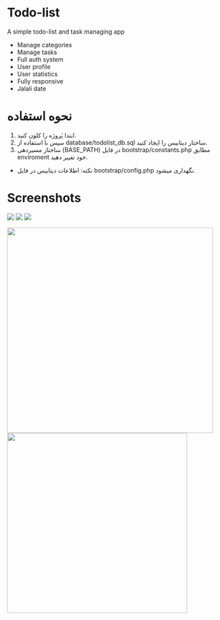 # Todo-list
A simple todo-list and task managing app
- Manage categories
- Manage tasks
- Full auth system
- User profile
- User statistics
- Fully responsive
- Jalali date

# نحوه استفاده 
1. ابتدا پٰروژه را کلون کنید.
2. سپس با استفاده از database/todolist_db.sql ساختار دیتابیس را ایجاد کنید.
3. ساختار مسیردهی (BASE_PATH) در فایل bootstrap/constants.php مطابق enviroment خود تغییر دهید.
* نکته: اطلاعات دیتابیس در فایل bootstrap/config.php نگهداری میشود.
# Screenshots
![](https://github.com/AliAlhabibi/Todo-list/assets/110932385/d5651ff6-09fa-45ec-b63e-0bad8fb6d825)
![](https://github.com/AliAlhabibi/Todo-list/assets/110932385/4992ac59-ccae-477d-940e-e3865ffa49ca)
![](https://github.com/AliAlhabibi/Todo-list/assets/110932385/011ff0f4-66a1-4faa-8b32-a40b28aaff9e)

<img src="https://github.com/AliAlhabibi/Todo-list/assets/110932385/fcb8f7a3-1bc7-4e3b-868a-1abe41def875"  width="480"  />

<img src="https://github.com/AliAlhabibi/Todo-list/assets/110932385/946d00a0-a61c-480f-9821-2225e95c9c24"  width="420"  />

